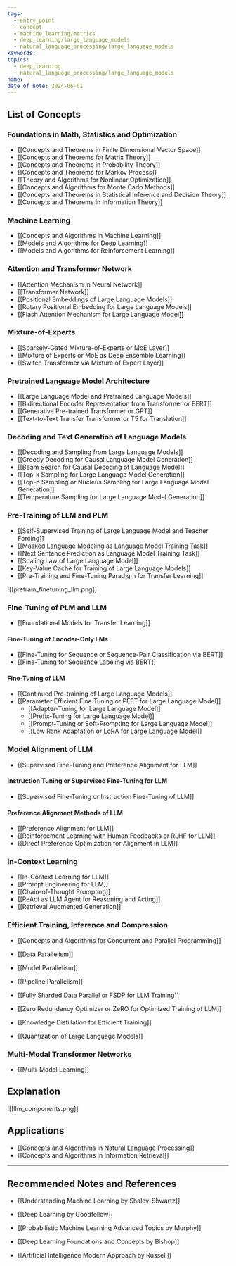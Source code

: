 ```yaml
---
tags:
  - entry_point
  - concept
  - machine_learning/metrics
  - deep_learning/large_language_models
  - natural_language_processing/large_language_models
keywords: 
topics:
  - deep_learning
  - natural_language_processing/large_language_models
name: 
date of note: 2024-06-01
---
```


## List of Concepts

### Foundations in Math, Statistics and Optimization

- [[Concepts and Theorems in Finite Dimensional Vector Space]]
- [[Concepts and Theorems for Matrix Theory]]
- [[Concepts and Theorems in Probability Theory]]
- [[Concepts and Theorems for Markov Process]]
- [[Theory and Algorithms for Nonlinear Optimization]]
- [[Concepts and Algorithms for Monte Carlo Methods]]
- [[Concepts and Theorems in Statistical Inference and Decision Theory]]
- [[Concepts and Theorems in Information Theory]]

### Machine Learning

- [[Concepts and Algorithms in Machine Learning]]
- [[Models and Algorithms for Deep Learning]]
- [[Models and Algorithms for Reinforcement Learning]]

### Attention and Transformer Network

- [[Attention Mechanism in Neural Network]]
- [[Transformer Network]]
- [[Positional Embeddings of Large Language Models]]
- [[Rotary Positional Embedding for Large Language Models]]
- [[Flash Attention Mechanism for Large Language Model]]

### Mixture-of-Experts

- [[Sparsely-Gated Mixture-of-Experts or MoE Layer]]
- [[Mixture of Experts or MoE as Deep Ensemble Learning]]
- [[Switch Transformer via Mixture of Expert Layer]]


### Pretrained Language Model Architecture

- [[Large Language Model and Pretrained Language Models]]
- [[Bidirectional Encoder Representation from Transformer or BERT]]
- [[Generative Pre-trained Transformer or GPT]]
- [[Text-to-Text Transfer Transformer or T5 for Translation]]

### Decoding and Text Generation of Language Models

- [[Decoding and Sampling from Large Language Models]]
- [[Greedy Decoding for Causal Language Model Generation]]
- [[Beam Search for Causal Decoding of Language Model]]
- [[Top-k Sampling for Large Language Model Generation]]
- [[Top-p Sampling or Nucleus Sampling for Large Language Model Generation]]
- [[Temperature Sampling for Large Language Model Generation]]

### Pre-Training of LLM and PLM

- [[Self-Supervised Training of Large Language Model and Teacher Forcing]]
- [[Masked Language Modeling as Language Model Training Task]]
- [[Next Sentence Prediction as Language Model Training Task]]
- [[Scaling Law of Large Language Model]]
- [[Key-Value Cache for Training of Large Language Models]]
- [[Pre-Training and Fine-Tuning Paradigm for Transfer Learning]]

![[pretrain_finetuning_llm.png]]

### Fine-Tuning of PLM and LLM

- [[Foundational Models for Transfer Learning]]

#### Fine-Tuning of Encoder-Only LMs

- [[Fine-Tuning for Sequence or Sequence-Pair Classification via BERT]]
- [[Fine-Tuning for Sequence Labeling via BERT]]

#### Fine-Tuning of LLM

- [[Continued Pre-training of Large Language Models]]
- [[Parameter Efficient Fine Tuning or PEFT for Large Language Model]]
	- [[Adapter-Tuning for Large Language Model]]
	- [[Prefix-Tuning for Large Language Model]]
	- [[Prompt-Tuning or Soft-Prompting for Large Language Model]]
	- [[Low Rank Adaptation or LoRA for Large Language Model]]


### Model Alignment of LLM

- [[Supervised Fine-Tuning and Preference Alignment for LLM]]

#### Instruction Tuning or Supervised Fine-Tuning for LLM

- [[Supervised Fine-Tuning or Instruction Fine-Tuning of LLM]]

#### Preference Alignment Methods of LLM

- [[Preference Alignment for LLM]]
- [[Reinforcement Learning with Human Feedbacks or RLHF for LLM]]
- [[Direct Preference Optimization for Alignment in LLM]]


### In-Context Learning

- [[In-Context Learning for LLM]]
- [[Prompt Engineering for LLM]]
- [[Chain-of-Thought Prompting]]
- [[ReAct as LLM Agent for Reasoning and Acting]]
- [[Retrieval Augmented Generation]]

### Efficient Training, Inference and Compression

- [[Concepts and Algorithms for Concurrent and Parallel Programming]]
- [[Data Parallelism]]
- [[Model Parallelism]]
- [[Pipeline Parallelism]]

- [[Fully Sharded Data Parallel or FSDP for LLM Training]]
- [[Zero Redundancy Optimizer or ZeRO for Optimized Training of LLM]]
- [[Knowledge Distillation for Efficient Training]]
- [[Quantization of Large Language Models]]






### Multi-Modal Transformer Networks

- [[Multi-Modal Learning]]


## Explanation

![[llm_components.png]]

## Applications

- [[Concepts and Algorithms in Natural Language Processing]]
- [[Concepts and Algorithms in Information Retrieval]]



-----------
##  Recommended Notes and References

- [[Understanding Machine Learning by Shalev-Shwartz]]


- [[Deep Learning by Goodfellow]]
- [[Probabilistic Machine Learning Advanced Topics by Murphy]]
- [[Deep Learning Foundations and Concepts by Bishop]]

- [[Artificial Intelligence Modern Approach by Russell]]


